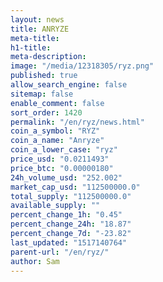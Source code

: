 ```yaml
---
layout: news
title: ANRYZE
meta-title: 
h1-title: 
meta-description: 
image: "/media/12318305/ryz.png"
published: true
allow_search_engine: false
sitemap: false
enable_comment: false
sort_order: 1420
permalink: "/en/ryz/news.html"
coin_a_symbol: "RYZ"
coin_a_name: "Anryze"
coin_a_lower_case: "ryz"
price_usd: "0.0211493"
price_btc: "0.00000180"
24h_volume_usd: "252.002"
market_cap_usd: "112500000.0"
total_supply: "112500000.0"
available_supply: ""
percent_change_1h: "0.45"
percent_change_24h: "18.87"
percent_change_7d: "-23.82"
last_updated: "1517140764"
parent-url: "/en/ryz/"
author: Sam
---
```


